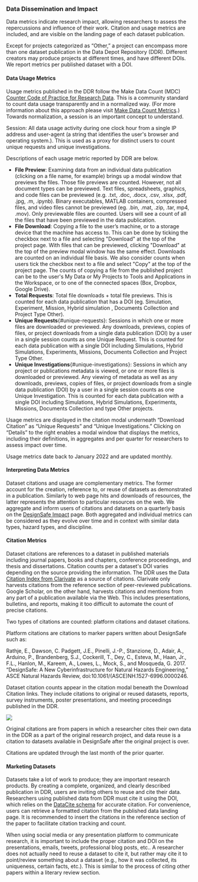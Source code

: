 ### Data Dissemination and Impact

Data metrics indicate research impact, allowing researchers to assess the repercussions and influence of their work. Citation and usage metrics are included, and are visible on the landing page of each dataset publication. 

Except for projects categorized as “Other,” a project can encompass more than one dataset publication in the Data Depot Repository (DDR). Different creators may produce projects at different times, and have different DOIs. We report metrics per published dataset with a DOI. 

#### Data Usage Metrics

Usage metrics published in the DDR follow the Make Data Count (MDC) [Counter Code of Practice for Research Data](https://www.projectcounter.org/code-practice-research-data/). This is a community standard to count data usage transparently and in a normalized way. (For more information about this approach please visit [Make Data Count Metrics](https://makedatacount.org/learn-about-us/#section-1).) Towards normalization, a session is an important concept to understand.

Session: All data usage activity during one clock hour from a single IP address and user-agent (a string that identifies the user's browser and operating system.). This is used as a proxy for distinct users to count unique requests and unique investigations.

Descriptions of each usage metric reported by DDR are below.

- **File Preview**: Examining data from an individual data publication (clicking on a file name, for example) brings up a modal window that previews the files. Those file previews are counted. However, not all document types can be previewed. Text files, spreadsheets, graphics, and code files can be previewed (e.g. .txt, .doc, .docx, .csv, .xlsx, .pdf, .jpg, .m, .ipynb). Binary executables, MATLAB containers, compressed files, and video files cannot be previewed (eg. .bin, .mat, .zip, .tar, mp4, .mov). Only previewable files are counted. Users will see a count of all the files that have been previewed in the data publication.
- **File Download**: Copying a file to the user’s machine, or to a storage device that the machine has access to. This can be done by ticking the checkbox next to a file and selecting "Download" at the top of the project page. With files that can be previewed, clicking "Download" at the top of the preview modal window has the same effect. Downloads are counted on an individual file basis. We also consider counts when users tick the checkbox next to a file and select "Copy" at the top of the project page. The counts of copying a file from the published project can be to the user's My Data or My Projects to Tools and Applications in the Workspace, or to one of the connected spaces (Box, Dropbox, Google Drive).
- **Total Requests**: Total file downloads + total file previews. This is counted for each data publication that has a DOI (eg. Simulation, Experiment, Mission, Hybrid simulation , Documents Collection and Project Type Other).
- **Unique Requests**{#unique-requests}: Sessions in which one or more files are downloaded or previewed. Any downloads, previews, copies of files, or project downloads from a single data publication (DOI) by a user in a single session counts as one Unique Request. This is counted for each data publication with a single DOI including Simulations, Hybrid Simulations, Experiments, Missions, Documents Collection and Project Type Other. 
- **Unique Investigations**{#unique-investigations}: Sessions in which any project or publications metadata is viewed, or one or more files is downloaded or previewed. Any viewing of metadata as well as any downloads, previews, copies of files, or project downloads from a single data publication (DOI) by a user in a single session counts as one Unique Investigation. This is counted for each data publication with a single DOI including Simulations, Hybrid Simulations, Experiments, Missions, Documents Collection and type Other projects.

Usage metrics are displayed in the citation modal underneath “Download Citation” as “Unique Requests” and “Unique Investigations.” Clicking on “Details” to the right enables a modal window that displays the metrics, including their definitions, in aggregates and per quarter for researchers to assess impact over time. 

Usage metrics date back to January 2022 and are updated monthly.

#### Interpreting Data Metrics

Dataset citations and usage are complementary metrics. The former account for the creation, reference to, or reuse of datasets as demonstrated in a publication. Similarly to web page hits and downloads of resources, the latter represents the attention to particular resources on the web. We aggregate and inform users of citations and datasets on a quarterly basis on the [DesignSafe Impact](https://designsafe-ci.org/use-designsafe/impact/) page. Both aggregated and individual metrics can be considered as they evolve over time and in context with similar data types, hazard types, and discipline. 

#### Citation Metrics

Dataset citations are references to a dataset in published materials including journal papers, books and chapters, conference proceedings, and thesis and dissertations. Citation counts per a dataset's DOI varies depending on the source providing the information. The DDR uses the Data [Citation Index from Clarivate](https://clarivate.com/academia-government/scientific-and-academic-research/research-discovery-and-referencing/web-of-science/data-citation-index/) as a source of citations. Clarivate only harvests citations from the reference section of peer-reviewed publications. Google Scholar, on the other hand, harvests citations and mentions from any part of a publication available via the Web. This includes presentations, bulletins, and reports, making it too difficult to automate the count of precise citations.

Two types of citations are counted: platform citations and dataset citations. 

Platform citations are citations to marker papers written about DesignSafe such as:

Rathje, E., Dawson, C. Padgett, J.E., Pinelli, J.-P., Stanzione, D., Adair, A., Arduino, P., Brandenberg, S.J., Cockerill, T., Dey, C., Esteva, M., Haan, Jr., F.L., Hanlon, M., Kareem, A., Lowes, L., Mock, S., and Mosqueda, G. 2017. “DesignSafe: A New Cyberinfrastructure for Natural Hazards Engineering,” ASCE Natural Hazards Review, doi:10.1061/(ASCE)NH.1527-6996.0000246.

Dataset citation counts appear in the citation modal beneath the Download Citation links. They include citations to original or reused datasets, reports, survey instruments, poster presentations, and meeting proceedings published in the DDR.

![](https://lh7-rt.googleusercontent.com/docsz/AD_4nXe-nm1trTn5yB0MQRdu5fMDrQuCYlWpYUqu_-zOOH2XNtdBpPTqCLpdsWthkzJxi-DXAzDO89OjrbrrftCmASAQL2lEPuiGQ3KYjQgyOVEirNjZMXvfEcN7rThIWrtfdpBb4ciiOQ?key=5Dna0b-2yhoGiwcpYmzxUA)

Original citations are from papers in which a researcher cites their own data in the DDR as a part of the original research project, and data reuse is a citation to datasets available in DesignSafe after the original project is over. 

Citations are updated through the last month of the prior quarter. 



#### Marketing Datasets

Datasets take a lot of work to produce; they are important research products. By creating a complete, organized, and clearly described publication in DDR, users are inviting others to reuse and cite their data. Researchers using published data from DDR must cite it using the DOI, which relies on the [DataCite schema](http://schema.datacite.org/) for accurate citation. For convenience, users can retrieve a formatted citation from the published data landing page. It is recommended to insert the citations in the reference section of the paper to facilitate citation tracking and count.

When using social media or any presentation platform to communicate research, it is important to include the proper citation and DOI on the presentations, emails, tweets, professional blog posts, etc.. A researcher does not actually need to reuse a dataset to cite it, but rather may cite it to point/review something about a dataset (e.g., how it was collected, its uniqueness, certain facts, etc.). This is similar to the process of citing other papers within a literary review section.
